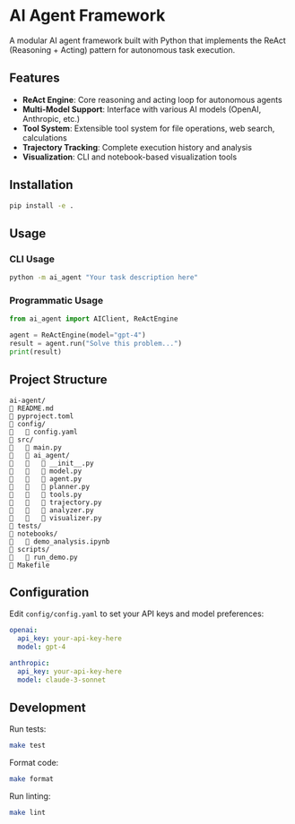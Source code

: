 # AI Agent Framework

A modular AI agent framework built with Python that implements the ReAct (Reasoning + Acting) pattern for autonomous task execution.

## Features

- **ReAct Engine**: Core reasoning and acting loop for autonomous agents
- **Multi-Model Support**: Interface with various AI models (OpenAI, Anthropic, etc.)
- **Tool System**: Extensible tool system for file operations, web search, calculations
- **Trajectory Tracking**: Complete execution history and analysis
- **Visualization**: CLI and notebook-based visualization tools

## Installation

```bash
pip install -e .
```

## Usage

### CLI Usage
```bash
python -m ai_agent "Your task description here"
```

### Programmatic Usage
```python
from ai_agent import AIClient, ReActEngine

agent = ReActEngine(model="gpt-4")
result = agent.run("Solve this problem...")
print(result)
```

## Project Structure

```
ai-agent/
   README.md
   pyproject.toml
   config/
      config.yaml
   src/
      main.py
      ai_agent/
         __init__.py
         model.py
         agent.py
         planner.py
         tools.py
         trajectory.py
         analyzer.py
         visualizer.py
   tests/
   notebooks/
      demo_analysis.ipynb
   scripts/
      run_demo.py
   Makefile
```

## Configuration

Edit `config/config.yaml` to set your API keys and model preferences:

```yaml
openai:
  api_key: your-api-key-here
  model: gpt-4

anthropic:
  api_key: your-api-key-here
  model: claude-3-sonnet
```

## Development

Run tests:
```bash
make test
```

Format code:
```bash
make format
```

Run linting:
```bash
make lint
```